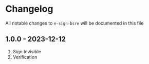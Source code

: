 # Changelog

All notable changes to `e-sign-bsre` will be documented in this file

## 1.0.0 - 2023-12-12

1. Sign Invisible
2. Verification
